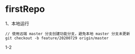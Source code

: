 # firstRepo

1、本地运行
```
// 使用远端 master 分支创建功能分支，避免本地 master 分支未更新
git checkout -b feature/20200729 origin/master
```
1-2